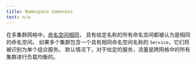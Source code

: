 ```yaml
---
title: Namespace Sameness
test: n/a
---
```


在多集群网格中，[命名空间相同](https://github.com/kubernetes/community/blob/master/sig-multicluster/namespace-sameness-position-statement.md)，
具有给定名称的所有命名空间都被认为是相同的命名空间。
如果多个集群包含一个具有相同命名空间名称的 `Service`，它们将被识别为单个组合服务。
默认情况下，对于给定的服务，流量是跨网格中的所有集群进行负载均衡的。

